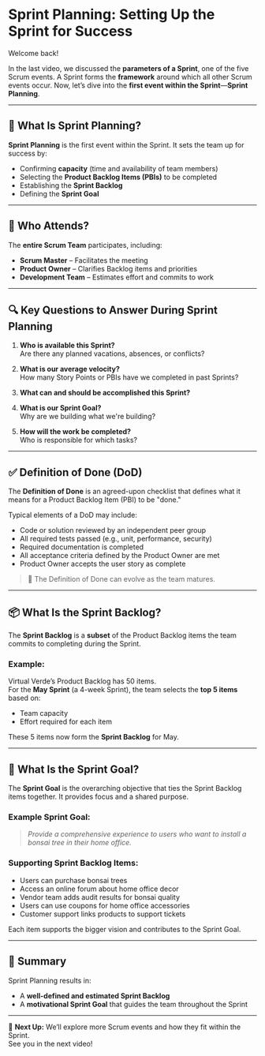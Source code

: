# Sprint Planning: Setting Up the Sprint for Success

Welcome back!

In the last video, we discussed the **parameters of a Sprint**, one of the five Scrum events. A Sprint forms the **framework** around which all other Scrum events occur. Now, let’s dive into the **first event within the Sprint**—**Sprint Planning**.

---

## 🧭 What Is Sprint Planning?

**Sprint Planning** is the first event within the Sprint. It sets the team up for success by:
- Confirming **capacity** (time and availability of team members)
- Selecting the **Product Backlog Items (PBIs)** to be completed
- Establishing the **Sprint Backlog**
- Defining the **Sprint Goal**

---

## 👥 Who Attends?

The **entire Scrum Team** participates, including:
- **Scrum Master** – Facilitates the meeting
- **Product Owner** – Clarifies Backlog items and priorities
- **Development Team** – Estimates effort and commits to work

---

## 🔍 Key Questions to Answer During Sprint Planning

1. **Who is available this Sprint?**  
   Are there any planned vacations, absences, or conflicts?

2. **What is our average velocity?**  
   How many Story Points or PBIs have we completed in past Sprints?

3. **What can and should be accomplished this Sprint?**

4. **What is our Sprint Goal?**  
   Why are we building what we're building?

5. **How will the work be completed?**  
   Who is responsible for which tasks?

---

## ✅ Definition of Done (DoD)

The **Definition of Done** is an agreed-upon checklist that defines what it means for a Product Backlog Item (PBI) to be "done."

Typical elements of a DoD may include:
- Code or solution reviewed by an independent peer group
- All required tests passed (e.g., unit, performance, security)
- Required documentation is completed
- All acceptance criteria defined by the Product Owner are met
- Product Owner accepts the user story as complete

> 🔄 The Definition of Done can evolve as the team matures.

---

## 📦 What Is the Sprint Backlog?

The **Sprint Backlog** is a **subset** of the Product Backlog items the team commits to completing during the Sprint.

### Example:
Virtual Verde’s Product Backlog has 50 items.  
For the **May Sprint** (a 4-week Sprint), the team selects the **top 5 items** based on:
- Team capacity
- Effort required for each item

These 5 items now form the **Sprint Backlog** for May.

---

## 🎯 What Is the Sprint Goal?

The **Sprint Goal** is the overarching objective that ties the Sprint Backlog items together. It provides focus and a shared purpose.

### Example Sprint Goal:
> *Provide a comprehensive experience to users who want to install a bonsai tree in their home office.*

### Supporting Sprint Backlog Items:
- Users can purchase bonsai trees
- Access an online forum about home office decor
- Vendor team adds audit results for bonsai quality
- Users can use coupons for home office accessories
- Customer support links products to support tickets

Each item supports the bigger vision and contributes to the Sprint Goal.

---

## 🔁 Summary

Sprint Planning results in:
- A **well-defined and estimated Sprint Backlog**
- A **motivational Sprint Goal** that guides the team throughout the Sprint

---

🎥 **Next Up:** We’ll explore more Scrum events and how they fit within the Sprint.  
See you in the next video!
